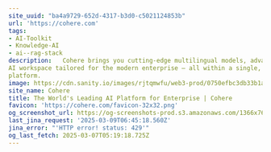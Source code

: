 ```yaml
---
site_uuid: "ba4a9729-652d-4317-b3d0-c5021124853b"
url: 'https://cohere.com'
tags:
- AI-Toolkit
- Knowledge-AI
- ai--rag-stack
description:   Cohere brings you cutting-edge multilingual models, advanced retrieval, and an
AI workspace tailored for the modern enterprise — all within a single, secure
platform.
image: https://cdn.sanity.io/images/rjtqmwfu/web3-prod/0750efbc3db33b1a67bc77575525b076f0137f26-1200x630.jpg?w=1200&h=630
site_name: Cohere
title: The World's Leading AI Platform for Enterprise | Cohere
favicon: 'https://cohere.com/favicon-32x32.png'
og_screenshot_url: https://og-screenshots-prod.s3.amazonaws.com/1366x768/80/false/f7a59c043f8227ec0e6a693916ca70f219373e38c3d17545ecb06cb69536c237.jpeg
last_jina_request: '2025-03-09T06:45:18.560Z'
jina_error: "'HTTP error! status: 429'"
og_last_fetch: 2025-03-07T05:19:18.725Z
---
```


